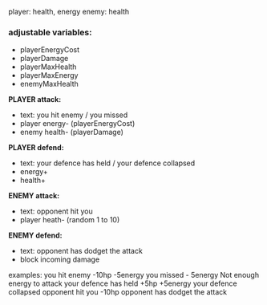player: health, energy
enemy: health

### adjustable variables:

- playerEnergyCost
- playerDamage
- playerMaxHealth
- playerMaxEnergy
- enemyMaxHealth

**PLAYER attack:**

- text: you hit enemy / you missed
- player energy- (playerEnergyCost)
- enemy health- (playerDamage)

**PLAYER defend:**

- text: your defence has held / your defence collapsed
- energy+
- health+

**ENEMY attack:**

- text: opponent hit you
- player heath- (random 1 to 10)

**ENEMY defend:**

- text: opponent has dodget the attack
- block incoming damage

examples:
you hit enemy -10hp -5energy
you missed - 5energy
Not enough energy to attack
your defence has held +5hp +5energy
your defence collapsed
opponent hit you -10hp
opponent has dodget the attack
